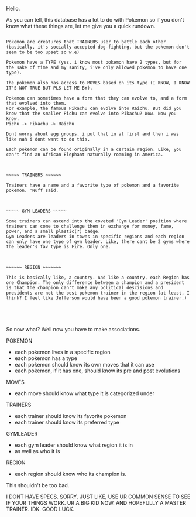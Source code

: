 Hello. 

As you can tell, this database has a lot to do with Pokemon so if you don't know what these things are, let me give you a quick 
rundown. 

~~~~~ POKEMON, MOVES, TYPE ~~~~~~

Pokemon are creatures that TRAINERS user to battle each other (basically, it's socially accepted dog-fighting. but the pokemon don't seem to be too upset so w.e)

Pokemon have a TYPE (yes, i know most pokemon have 2 types, but for the sake of time and my sanity, i've only allowed pokemon to have one type). 

The pokemon also has access to MOVES based on its type (I KNOW, I KNOW IT'S NOT TRUE BUT PLS LET ME BY). 

Pokemon can sometimes have a form that they can evolve to, and a form that evolved into them. 
For example, the famous Pikachu can evolve into Raichu. But did you know that the smaller Pichu can evolve into Pikachu? Wow. Now you know. 
Pichu -> Pikachu -> Raichu 

Dont worry about egg groups. i put that in at first and then i was like nah i dont want to do this. 

Each pokemon can be found originally in a certain region. Like, you can't find an African Elephant naturally roaming in America.



~~~~~ TRAINERS ~~~~~~

Trainers have a name and a favorite type of pokemon and a favorite pokemon. 'Nuff said. 



~~~~~ GYM LEADERS ~~~~~

Some trainers can ascend into the coveted 'Gym Leader' position where trainers can come to challenge them in exchange for money, fame, power, and a small plastic(?) badge. 
Gym Leaders are leaders in towns in specific regions and each region can only have one type of gym leader. Like, there cant be 2 gyms where the leader's fav type is Fire. Only one. 



~~~~~~ REGION ~~~~~~~ 

This is basically like, a country. And like a country, each Region has one Champion. The only difference between a champion and a president is that the champion can't make any political descisions and presidents are not the best pokemon trainer in the region (at least, I think? I feel like Jefferson would have been a good pokemon trainer.)





~~~~~~~~~~~~~~~~~~~

So now what? Well now you have to make associations. 

POKEMON
  - each pokemon lives in a specific region 
  - each pokemon has a type 
  - each pokemon should know its own moves that it can use 
  - each pokemon, if it has one, should know its pre and post evolutions  

MOVES 
  - each move should know what type it is categorized under 

TRAINERS 
  - each trainer should know its favorite pokemon 
  - each trainer should know its preferred type 

GYMLEADER
  - each gym leader should know what region it is in 
  - as well as who it is 

REGION 
  - each region should know who its champion is. 
  


This shouldn't be too bad. 

I DONT HAVE SPECS. SORRY. JUST LIKE, USE UR COMMON SENSE TO SEE IF YOUR THINGS WORK. UR A BIG KID NOW. AND HOPEFULLY A MASTER TRAINER. IDK. GOOD LUCK. 
